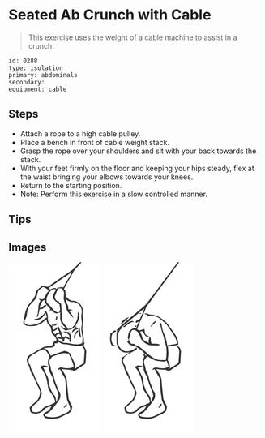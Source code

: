 # Seated Ab Crunch with Cable
> This exercise uses the weight of a cable machine to assist in a crunch.

``` 
id: 0288 
type: isolation 
primary: abdominals 
secondary:  
equipment: cable 
``` 

## Steps

 - Attach a rope to a high cable pulley.
 - Place a bench in front of cable weight stack.
 - Grasp the rope over your shoulders and sit with your back towards the stack.
 - With your feet firmly on the floor and keeping your hips steady, flex at the waist bringing your elbows towards your knees.
 - Return to the starting position.
 - Note: Perform this exercise in a slow controlled manner.

## Tips


## Images

<svg width="137pt" height="250pt" viewBox="0 0 137 250" xmlns="http://www.w3.org/2000/svg"><g fill="#FFF"><path d="M0 0h105.85c-3.87 3.78-7.18 8.13-11.53 11.4-6.69 5.08-13.97 9.32-20.69 14.35-5.23 3.59-10.31 7.43-15.7 10.77-3.1-.67-6.77-2.79-9.64-.41-2.38 1.97-5 3.79-6.82 6.32-1.13 3.02-1.61 6.27-3.14 9.15-2.38 5.16-7.33 8.52-9.9 13.55-4 6.97-4.83 15.11-6.43 22.83-1.27 3.95 3.29 5.58 6.2 6.41 6.76.84 13.85.1 19.76-3.48 2.98-1.89 5.71-4.14 8.33-6.51.3 4.22 1.97 8.3 5.64 10.64 1.5 4.23 1.33 9.03 3.96 12.81 3.16 1.15 4.04 4.46 5.4 7.17-.46.5-1.37 1.5-1.82 2-3.31.24-3.57 3.29-4.53 5.78-3.96 2.34-8.96.96-13.07 2.94-4.65 2.24-9.21 4.7-13.55 7.51-3.8 2.4-8.99 3.73-10.58 8.46-1.57 3.09-.35 6.53 1.27 9.32 2.65 4.49 2.57 10.1 5.68 14.35 3.47 5.29 5.01 11.55 8.13 17.03 1.6 3.35 3.93 6.64 3.87 10.51-.4 5-2.29 10.19-6.26 13.44-3.25 2.69-6.45 5.47-9.18 8.7.71 2.76.08 7 3.44 8.13 6.39 2.47 14 .04 18.29-5.17 2.59-3.37 7.15-3.7 10.85-5.19-1.49 2.18-2.66 4.59-4.34 6.63-2.81 2.03-7.08 2.8-8.11 6.6.62 2.23 2.09 4.54 4.56 4.94 7.83 1.45 16.5 1.45 23.57-2.7 3.97-2.36 8.76-3.41 12.17-6.65 2.28-2 2.1-5.24 2.76-7.95-1.69-4.34-4.86-8.12-5.6-12.8-.25-5.66-1.41-11.23-1.64-16.9-.86-5.68-.05-11.87-3.14-16.99-1.94-2.95-3.54-6.1-5.43-9.07 6.25 1.79 13.04.23 18.97 3.23 4.08-2.35 7.6-5.55 11.75-7.79 1.9-1.14 4.45-2.29 4.78-4.77.62-5.19.54-10.43 1.01-15.64.48-3.38-2.05-6.06-3.44-8.89-.5-1.61.64-3.11.99-4.62-.3-.26-.9-.78-1.21-1.04.65-5.92-.98-11.71-1.96-17.49-.67-3.33.35-6.63.7-9.93.94-5.32-1.28-10.61-.19-15.94 1.62-8.91-5.87-17.93-14.9-18-3.55.23-6.23-2.49-8.61-4.74-2.92-2.84-1.66-7.27-2.53-10.88-.51-.38-1.52-1.12-2.03-1.5 4.6-9.23 10.34-17.84 14.92-27.08 3.46-4.49 7.91-8.15 11.16-12.84H137v250H0V0z"/><path d="M59.51 38.09c11.52-7.51 22.44-15.94 34.12-23.17-3.18 7.88-9.04 14.35-12.16 22.28-3.57-.31-7.99-.79-10.49 2.41a4.345 4.345 0 0 0-2.09-1.52c-8.29.38-13.39 8.09-15.52 15.32-2.67 1.19-5.46 2.64-7.97.22-.21 1.54.95 2.38 2.03 3.2-5.41 6.99-1.63 16.41-5.83 23.82.27.07.81.2 1.08.27.46-.8.91-1.61 1.36-2.42.43-3.13 2.11-5.97 1.92-9.2 4.73 1.32 7.84-2.77 10.54-5.88-3.08-.74-5.26 1.27-6.78 3.61-.95.12-2.86.38-3.81.51 1.47-4.34 2.59-9.58 7.02-11.93.52 6.02 6.1 9.36 9.14 14.08-.94 1.19-1.86 2.39-2.71 3.64 1.51-.45 2.7-1.34 3.56-2.66 2.12 2.01 4.26 4.34 7.23 5.02 2.31.37 4.41-.73 6.44-1.65-.05 4.34-.49 8.79.69 13.04.7 5.07 5.94 7.47 7.9 11.93-2.93-1.24-5.39-3.29-8.15-4.84 1.55 3.34 4.64 5.58 7.89 7.09 4.52-1.81 11.07-1.02 13.24-6.54.47.42.94.84 1.42 1.26-.94 1.88-2.51 3.18-4.32 4.16-.55 1.53-1.16 3.05-1.67 4.6 1.68-1.08 3.02-2.56 4.42-3.97 1.77-.91 3.68-1.52 5.48-2.38l.17 2.89c-.51-.02-1.54-.06-2.05-.07-2.86 3.11-5.19 6.73-4.81 11.18 2.87-.52 1.96-3.72 2.75-5.75 1.38-1.85 3.09-3.44 4.47-5.29.27 3.52-.04 8.58 3.62 10.54-.81-4.44-1.76-8.87-1.96-13.4-2.4-.59-5.22-.91-6.2-3.73l2.48-1.12c-.76.22-2.3.66-3.06.88 3.68-5.07 6.49-11.18 5.79-17.59.29-1.58-1.16-2.45-2.06-3.46-.15 4.97.05 10.24-2.45 14.73-2.35 4.93-5.78 10.96-12.14 10.56-2.14-5.01-7.92-7.69-8.66-13.35-1.36-8-.26-16.21-1.56-24.23-.54-.28-1.63-.85-2.17-1.14-.49-.77-.97-1.55-1.46-2.33-3.56.03-5.31-3.45-5.76-6.53 1.43-4.33 3.3-8.55 5.5-12.55 1.4-.04 2.81-.03 4.21.01 1.67 1.46 2.93 3.41 3.91 5.39.39 3.67-.59 7.35-.17 11.03.56 3.04 1.86 5.87 2.8 8.8 1.02 3.38 1.25 7.17 3.57 10.02 2.34 3.07 4.78 6.17 7.89 8.51-.99-4.04-4.17-6.96-6.29-10.4 1.74-.45 3.5-.85 5.23-1.33-2.07-.65-4.2-1.06-6.37-.97-.14-1.63-.27-3.25-.3-4.88-1.99-3.18-3.07-6.79-3.99-10.39 3 2.47 6.5 4.8 10.59 4.51 8.5-.16 15.23 8.84 13.21 16.97-1.69 5.96 1.35 11.98.16 17.98-1.18 5.06-.16 10.22.88 15.2.96 3.52-.15 7.12-.19 10.67-7.35 3.66-15.4.7-22.98-.27-5.06.08-11.21-1.75-13.25-6.85 1.88.43 3.78.83 5.67 1.22.35-.52 1.04-1.58 1.39-2.1-.11 2.08-.24 4.16-.29 6.25.69-.18 2.05-.54 2.73-.72.25-1.54.5-3.08.74-4.62.67-.26 1.35-.51 2.03-.76 1.47 1.2 3.18 2.15 5.15 1.93-.12 1.9-.76 4.27 1.9 4.57.52-3.47.39-6.98.32-10.47-.53-1.55-2.26-2.24-3.37-3.34l1.2-2.55c-.45.35-1.35 1.04-1.8 1.39-2.45-.3-4.91-.8-7.39-.51 2.87 1.8 6.45 2.21 8.68 5 .19 1.65.4 3.31.62 4.96-2.09-1.42-4.29-2.73-6.71-3.5-.51.78-1.02 1.54-1.53 2.31-1.2-1.21-2.45-2.37-3.66-3.56.01-1.52.02-3.04.02-4.55-2.28-2.16-2.87-5.33-4.15-8.08-.63.28-1.89.84-2.51 1.12l-1.18.12c-.79 1.99-2.78 2.77-4.63 3.48-.65-2.17-1.57-4.57-.54-6.77 2.77 1.18 6.28.04 6.44-3.26-2.42 1.38-6.79 4.54-8.48.82.35.81 1.04 2.43 1.39 3.25-4.89-1.84-7.01-7.51-6.57-12.35.3-3.83-.94-7.78-3.78-10.43l-2.25.84c2.9 2.19 3.77 5.8 4.66 9.11-4.8 2.62-8.09 7.57-13.45 9.2-5.72 2-12.32 3.85-18.09 1.07-2.23-.7-1.34-3.47-1.79-5.24 1.41-2.27 2.52-4.72 3.42-7.23.24-4.75 1.06-9.6 3.44-13.78 2.85-4.7 7.64-7.83 10.42-12.59 1.48-3.36 1.85-7.1 3.09-10.54 2.12-2.24 4.81-3.83 7.19-5.77 3.14.96 5.95 2.73 7.85 5.45.65-.48 1.94-1.45 2.59-1.93l-2.1-1.98m-6.8 37.15c-.16.52-.49 1.57-.65 2.1-2.39 1.66-4.42 3.81-6.99 5.2-2.28 1.32-4.99 1.34-7.48 2.01 1.31.98 2.81 1.75 4.51 1.34 5.1-1.24 9.78-4.36 11.67-9.44-.27-.3-.79-.91-1.06-1.21m18.12 4.72c-.36 1.77-.7 3.53-1.06 5.29.39.09 1.18.25 1.58.34.11-1.91 2.29-4.83-.52-5.63z"/><path d="M60.21 45.2c2.4-2.88 6.13-7.25 10.21-4.59-1.95 3.86-5.99 7.91-4.11 12.54.42 2.06 2.16 3.39 3.48 4.89 2.38.73 3.92 2.72 5.64 4.39.07 4.08 2.75 9.04-1.35 12.01-4.43-.06-7.33-3.7-9.84-6.87-2.29-2.93-5.17-5.33-7.61-8.11-1.43-4.97.99-10.1 3.58-14.26zM72.27 98.32c.16-.06.5-.17.66-.23.75 2 1.61 3.95 2.61 5.84-2.44.26-4.6 1.39-6.58 2.77a17.358 17.358 0 0 1-3.69-3.77c2.52-1.22 5.52-2.01 7-4.61zM70.5 108.88c.87-1.77 3.2-3.06 5.13-2.45 1.65 1.3 1.91 3.62 2.99 5.32-2.28-.4-4.88-1.57-6.62.69-.53-1.18-1.08-2.35-1.5-3.56zM74.5 118.35c2.33 1.31 4.67 2.95 7.45 3 9.31.03 18.49 4.88 27.75 1.57-1.43 3.45 3.52 4.83 2.98 8.18-.44 5.62-.72 11.25-1.09 16.86-.68 2.08-2.91 2.98-4.59 4.1-2.99 1.57-5.74 3.54-8.43 5.57 1.37-7.67-3.98-13.88-6.41-20.67-1.35-3.89-5.74-5.28-9.43-5.77a163.05 163.05 0 0 0-20.09 7.23c-2.37-4.64-5.39-10.91-11.38-11.04 3.87-.83 7.82-.9 11.76-.98 2.43-.01 4.55-1.38 5.85-3.38-.19-.7-.58-2.1-.78-2.81 2.34.16 4.62-.28 6.41-1.86z"/><path d="M44.09 132.09c2.23-1.77 5.33-1.43 7.58-3.2 4.28 1.78 6.65 5.91 8.62 9.85.92 1.84-1.08 3.43-1.35 5.2-.43 2.69-1.23 5.61-.02 8.21 1.02 2.18.66 4.62.89 6.95 1.15 5.3 5.22 9.42 6.14 14.81 1.81 8.03 6.65 15.04 8.09 23.15-.49 3.49-2.29 6.66-3.44 9.98-.34-3.65-.32-7.73-3.01-10.56-4.13-4.53-5.73-10.55-7.78-16.17-.44-3.78-.16-7.77-2.1-11.21-2.49-4.54-4.23-9.42-6.49-14.07 2.56.06 5.13.05 7.68-.24-2.12-2.16-5.31-1.73-8.05-2.05-1.61.79-3.25 1.51-4.88 2.23 3.71 2.21 5.16 6.38 7.2 9.94 4.28 6.95 4.02 15.42 6.16 23.07 3.01 6.11 8.73 11.04 9.65 18.06.02 2.44-2.71 2.83-4.36 3.77-3.78 2.02-8.16 2.62-11.79 4.96-2.92 1.69-4.19 5.4-7.55 6.46-3.03 1.03-6.45.91-9.5.05-1.23-1.55-1.63-3.56-1.77-5.49 1.83-3.35 5.02-5.56 7.89-7.93 4.23-3.48 6.48-8.76 7.45-14.04-1.86-9.95-8.74-17.96-11.62-27.54-1.7-4.68-5.06-8.76-5.46-13.88-2.93-2.45-3.46-6.82-2.04-10.16 2.99-5.32 9.22-6.76 13.86-10.15z"/><path d="M65.43 139.52c4.06-1.78 8.43-2.68 12.61-4.14 3.58-1.58 7.42.12 11.15-.18 2.67 6.23 5.99 12.29 7.34 18.98-4.17 3.94-10.7 2.89-15.89 2.01-2.98-1.23-7 .02-7.78 3.46.79-.36 2.38-1.08 3.17-1.44 2.04 4.37 4.44 8.56 7.05 12.6 1.96 5.14 1.44 10.81 1.79 16.2-.09 5.09 1.11 10.06 1.58 15.1.77 5.59 5.48 10.3 4.78 16.07-2.26 4.07-7.36 4.96-11.1 7.2-5.12 3.06-11.2 4.58-17.16 3.9-3.32-.5-7.4.07-9.46-3.2 2.18-1.45 4.42-2.78 6.65-4.13 5.61-4.75 9.61-11 13.9-16.89 3.07-3.24 3.3-7.99 2.27-12.12-2.04-2.33-3.09-5.26-4.15-8.11-1.79-4.85-4.04-9.58-4.81-14.73-.41-4.43-4.09-7.67-4.51-12.11-.15-4.19-3.21-7.89-2.24-12.15.98-2.48 2.71-4.68 4.81-6.32m19.68 69.46c-.48 2.53-2.16 4.43-3.85 6.24 3.01.34 7.21-4.09 3.85-6.24z"/></g><g fill="#333"><path d="M105.85 0h2.19c-3.25 4.69-7.7 8.35-11.16 12.84-4.58 9.24-10.32 17.85-14.92 27.08.51.38 1.52 1.12 2.03 1.5.87 3.61-.39 8.04 2.53 10.88 2.38 2.25 5.06 4.97 8.61 4.74 9.03.07 16.52 9.09 14.9 18-1.09 5.33 1.13 10.62.19 15.94-.35 3.3-1.37 6.6-.7 9.93.98 5.78 2.61 11.57 1.96 17.49.31.26.91.78 1.21 1.04-.35 1.51-1.49 3.01-.99 4.62 1.39 2.83 3.92 5.51 3.44 8.89-.47 5.21-.39 10.45-1.01 15.64-.33 2.48-2.88 3.63-4.78 4.77-4.15 2.24-7.67 5.44-11.75 7.79-5.93-3-12.72-1.44-18.97-3.23 1.89 2.97 3.49 6.12 5.43 9.07 3.09 5.12 2.28 11.31 3.14 16.99.23 5.67 1.39 11.24 1.64 16.9.74 4.68 3.91 8.46 5.6 12.8-.66 2.71-.48 5.95-2.76 7.95-3.41 3.24-8.2 4.29-12.17 6.65-7.07 4.15-15.74 4.15-23.57 2.7-2.47-.4-3.94-2.71-4.56-4.94 1.03-3.8 5.3-4.57 8.11-6.6 1.68-2.04 2.85-4.45 4.34-6.63-3.7 1.49-8.26 1.82-10.85 5.19-4.29 5.21-11.9 7.64-18.29 5.17-3.36-1.13-2.73-5.37-3.44-8.13 2.73-3.23 5.93-6.01 9.18-8.7 3.97-3.25 5.86-8.44 6.26-13.44.06-3.87-2.27-7.16-3.87-10.51-3.12-5.48-4.66-11.74-8.13-17.03-3.11-4.25-3.03-9.86-5.68-14.35-1.62-2.79-2.84-6.23-1.27-9.32 1.59-4.73 6.78-6.06 10.58-8.46 4.34-2.81 8.9-5.27 13.55-7.51 4.11-1.98 9.11-.6 13.07-2.94.96-2.49 1.22-5.54 4.53-5.78.45-.5 1.36-1.5 1.82-2-1.36-2.71-2.24-6.02-5.4-7.17-2.63-3.78-2.46-8.58-3.96-12.81-3.67-2.34-5.34-6.42-5.64-10.64-2.62 2.37-5.35 4.62-8.33 6.51-5.91 3.58-13 4.32-19.76 3.48-2.91-.83-7.47-2.46-6.2-6.41 1.6-7.72 2.43-15.86 6.43-22.83 2.57-5.03 7.52-8.39 9.9-13.55 1.53-2.88 2.01-6.13 3.14-9.15 1.82-2.53 4.44-4.35 6.82-6.32 2.87-2.38 6.54-.26 9.64.41 5.39-3.34 10.47-7.18 15.7-10.77 6.72-5.03 14-9.27 20.69-14.35 4.35-3.27 7.66-7.62 11.53-11.4M59.51 38.09l2.1 1.98c-.65.48-1.94 1.45-2.59 1.93-1.9-2.72-4.71-4.49-7.85-5.45-2.38 1.94-5.07 3.53-7.19 5.77-1.24 3.44-1.61 7.18-3.09 10.54-2.78 4.76-7.57 7.89-10.42 12.59-2.38 4.18-3.2 9.03-3.44 13.78-.9 2.51-2.01 4.96-3.42 7.23.45 1.77-.44 4.54 1.79 5.24 5.77 2.78 12.37.93 18.09-1.07 5.36-1.63 8.65-6.58 13.45-9.2-.89-3.31-1.76-6.92-4.66-9.11l2.25-.84c2.84 2.65 4.08 6.6 3.78 10.43-.44 4.84 1.68 10.51 6.57 12.35-.35-.82-1.04-2.44-1.39-3.25 1.69 3.72 6.06.56 8.48-.82-.16 3.3-3.67 4.44-6.44 3.26-1.03 2.2-.11 4.6.54 6.77 1.85-.71 3.84-1.49 4.63-3.48l1.18-.12c.62-.28 1.88-.84 2.51-1.12 1.28 2.75 1.87 5.92 4.15 8.08 0 1.51-.01 3.03-.02 4.55 1.21 1.19 2.46 2.35 3.66 3.56.51-.77 1.02-1.53 1.53-2.31 2.42.77 4.62 2.08 6.71 3.5-.22-1.65-.43-3.31-.62-4.96-2.23-2.79-5.81-3.2-8.68-5 2.48-.29 4.94.21 7.39.51.45-.35 1.35-1.04 1.8-1.39l-1.2 2.55c1.11 1.1 2.84 1.79 3.37 3.34.07 3.49.2 7-.32 10.47-2.66-.3-2.02-2.67-1.9-4.57-1.97.22-3.68-.73-5.15-1.93-.68.25-1.36.5-2.03.76-.24 1.54-.49 3.08-.74 4.62-.68.18-2.04.54-2.73.72.05-2.09.18-4.17.29-6.25-.35.52-1.04 1.58-1.39 2.1-1.89-.39-3.79-.79-5.67-1.22 2.04 5.1 8.19 6.93 13.25 6.85 7.58.97 15.63 3.93 22.98.27.04-3.55 1.15-7.15.19-10.67-1.04-4.98-2.06-10.14-.88-15.2 1.19-6-1.85-12.02-.16-17.98 2.02-8.13-4.71-17.13-13.21-16.97-4.09.29-7.59-2.04-10.59-4.51.92 3.6 2 7.21 3.99 10.39.03 1.63.16 3.25.3 4.88 2.17-.09 4.3.32 6.37.97-1.73.48-3.49.88-5.23 1.33 2.12 3.44 5.3 6.36 6.29 10.4-3.11-2.34-5.55-5.44-7.89-8.51-2.32-2.85-2.55-6.64-3.57-10.02-.94-2.93-2.24-5.76-2.8-8.8-.42-3.68.56-7.36.17-11.03-.98-1.98-2.24-3.93-3.91-5.39-1.4-.04-2.81-.05-4.21-.01-2.2 4-4.07 8.22-5.5 12.55.45 3.08 2.2 6.56 5.76 6.53.49.78.97 1.56 1.46 2.33.54.29 1.63.86 2.17 1.14 1.3 8.02.2 16.23 1.56 24.23.74 5.66 6.52 8.34 8.66 13.35 6.36.4 9.79-5.63 12.14-10.56 2.5-4.49 2.3-9.76 2.45-14.73.9 1.01 2.35 1.88 2.06 3.46.7 6.41-2.11 12.52-5.79 17.59.76-.22 2.3-.66 3.06-.88l-2.48 1.12c.98 2.82 3.8 3.14 6.2 3.73.2 4.53 1.15 8.96 1.96 13.4-3.66-1.96-3.35-7.02-3.62-10.54-1.38 1.85-3.09 3.44-4.47 5.29-.79 2.03.12 5.23-2.75 5.75-.38-4.45 1.95-8.07 4.81-11.18.51.01 1.54.05 2.05.07l-.17-2.89c-1.8.86-3.71 1.47-5.48 2.38-1.4 1.41-2.74 2.89-4.42 3.97.51-1.55 1.12-3.07 1.67-4.6 1.81-.98 3.38-2.28 4.32-4.16-.48-.42-.95-.84-1.42-1.26-2.17 5.52-8.72 4.73-13.24 6.54-3.25-1.51-6.34-3.75-7.89-7.09 2.76 1.55 5.22 3.6 8.15 4.84-1.96-4.46-7.2-6.86-7.9-11.93-1.18-4.25-.74-8.7-.69-13.04-2.03.92-4.13 2.02-6.44 1.65-2.97-.68-5.11-3.01-7.23-5.02a6.265 6.265 0 0 1-3.56 2.66c.85-1.25 1.77-2.45 2.71-3.64-3.04-4.72-8.62-8.06-9.14-14.08-4.43 2.35-5.55 7.59-7.02 11.93.95-.13 2.86-.39 3.81-.51 1.52-2.34 3.7-4.35 6.78-3.61-2.7 3.11-5.81 7.2-10.54 5.88.19 3.23-1.49 6.07-1.92 9.2-.45.81-.9 1.62-1.36 2.42-.27-.07-.81-.2-1.08-.27 4.2-7.41.42-16.83 5.83-23.82-1.08-.82-2.24-1.66-2.03-3.2 2.51 2.42 5.3.97 7.97-.22 2.13-7.23 7.23-14.94 15.52-15.32.85.29 1.54.8 2.09 1.52 2.5-3.2 6.92-2.72 10.49-2.41 3.12-7.93 8.98-14.4 12.16-22.28-11.68 7.23-22.6 15.66-34.12 23.17m.7 7.11c-2.59 4.16-5.01 9.29-3.58 14.26 2.44 2.78 5.32 5.18 7.61 8.11 2.51 3.17 5.41 6.81 9.84 6.87 4.1-2.97 1.42-7.93 1.35-12.01-1.72-1.67-3.26-3.66-5.64-4.39-1.32-1.5-3.06-2.83-3.48-4.89-1.88-4.63 2.16-8.68 4.11-12.54-4.08-2.66-7.81 1.71-10.21 4.59m12.06 53.12c-1.48 2.6-4.48 3.39-7 4.61 1.03 1.44 2.27 2.7 3.69 3.77 1.98-1.38 4.14-2.51 6.58-2.77-1-1.89-1.86-3.84-2.61-5.84-.16.06-.5.17-.66.23m-1.77 10.56c.42 1.21.97 2.38 1.5 3.56 1.74-2.26 4.34-1.09 6.62-.69-1.08-1.7-1.34-4.02-2.99-5.32-1.93-.61-4.26.68-5.13 2.45m4 9.47c-1.79 1.58-4.07 2.02-6.41 1.86.2.71.59 2.11.78 2.81-1.3 2-3.42 3.37-5.85 3.38-3.94.08-7.89.15-11.76.98 5.99.13 9.01 6.4 11.38 11.04a163.05 163.05 0 0 1 20.09-7.23c3.69.49 8.08 1.88 9.43 5.77 2.43 6.79 7.78 13 6.41 20.67 2.69-2.03 5.44-4 8.43-5.57 1.68-1.12 3.91-2.02 4.59-4.1.37-5.61.65-11.24 1.09-16.86.54-3.35-4.41-4.73-2.98-8.18-9.26 3.31-18.44-1.54-27.75-1.57-2.78-.05-5.12-1.69-7.45-3m-30.41 13.74c-4.64 3.39-10.87 4.83-13.86 10.15-1.42 3.34-.89 7.71 2.04 10.16.4 5.12 3.76 9.2 5.46 13.88 2.88 9.58 9.76 17.59 11.62 27.54-.97 5.28-3.22 10.56-7.45 14.04-2.87 2.37-6.06 4.58-7.89 7.93.14 1.93.54 3.94 1.77 5.49 3.05.86 6.47.98 9.5-.05 3.36-1.06 4.63-4.77 7.55-6.46 3.63-2.34 8.01-2.94 11.79-4.96 1.65-.94 4.38-1.33 4.36-3.77-.92-7.02-6.64-11.95-9.65-18.06-2.14-7.65-1.88-16.12-6.16-23.07-2.04-3.56-3.49-7.73-7.2-9.94 1.63-.72 3.27-1.44 4.88-2.23 2.74.32 5.93-.11 8.05 2.05-2.55.29-5.12.3-7.68.24 2.26 4.65 4 9.53 6.49 14.07 1.94 3.44 1.66 7.43 2.1 11.21 2.05 5.62 3.65 11.64 7.78 16.17 2.69 2.83 2.67 6.91 3.01 10.56 1.15-3.32 2.95-6.49 3.44-9.98-1.44-8.11-6.28-15.12-8.09-23.15-.92-5.39-4.99-9.51-6.14-14.81-.23-2.33.13-4.77-.89-6.95-1.21-2.6-.41-5.52.02-8.21.27-1.77 2.27-3.36 1.35-5.2-1.97-3.94-4.34-8.07-8.62-9.85-2.25 1.77-5.35 1.43-7.58 3.2m21.34 7.43c-2.1 1.64-3.83 3.84-4.81 6.32-.97 4.26 2.09 7.96 2.24 12.15.42 4.44 4.1 7.68 4.51 12.11.77 5.15 3.02 9.88 4.81 14.73 1.06 2.85 2.11 5.78 4.15 8.11 1.03 4.13.8 8.88-2.27 12.12-4.29 5.89-8.29 12.14-13.9 16.89-2.23 1.35-4.47 2.68-6.65 4.13 2.06 3.27 6.14 2.7 9.46 3.2 5.96.68 12.04-.84 17.16-3.9 3.74-2.24 8.84-3.13 11.1-7.2.7-5.77-4.01-10.48-4.78-16.07-.47-5.04-1.67-10.01-1.58-15.1-.35-5.39.17-11.06-1.79-16.2-2.61-4.04-5.01-8.23-7.05-12.6-.79.36-2.38 1.08-3.17 1.44.78-3.44 4.8-4.69 7.78-3.46 5.19.88 11.72 1.93 15.89-2.01-1.35-6.69-4.67-12.75-7.34-18.98-3.73.3-7.57-1.4-11.15.18-4.18 1.46-8.55 2.36-12.61 4.14z"/><path d="M52.71 75.24c.27.3.79.91 1.06 1.21-1.89 5.08-6.57 8.2-11.67 9.44-1.7.41-3.2-.36-4.51-1.34 2.49-.67 5.2-.69 7.48-2.01 2.57-1.39 4.6-3.54 6.99-5.2.16-.53.49-1.58.65-2.1zM70.83 79.96c2.81.8.63 3.72.52 5.63-.4-.09-1.19-.25-1.58-.34.36-1.76.7-3.52 1.06-5.29zM85.11 208.98c3.36 2.15-.84 6.58-3.85 6.24 1.69-1.81 3.37-3.71 3.85-6.24z"/></g></svg>
<svg width="137pt" height="250pt" viewBox="0 0 137 250" xmlns="http://www.w3.org/2000/svg"><g fill="#FFF"><path d="M0 0h110.32C96.48 17.96 83.28 36.43 69.48 54.44c-3.25 4.7-6.94 9.14-11.39 12.76-12.94 10.75-26.1 21.28-38.25 32.93.27.42.53.84.79 1.27-1.54 5.39-.62 11-.81 16.52-.25 5.17 2.75 9.74 6.14 13.35 4.17 2.91 9.63 2.67 14.45 2.23-5 1.29-8.24 5.46-12.66 7.77-1.01 3.03-.89 6.32.91 9.03 2.92 4.64 2.81 10.53 6 15 3.45 5.26 4.99 11.47 8.08 16.92 1.61 3.4 3.99 6.73 3.95 10.65-.39 5.02-2.29 10.23-6.28 13.5-3.25 2.68-6.45 5.45-9.16 8.68.71 2.76.09 7.01 3.45 8.12 6.37 2.45 13.95.05 18.24-5.13 2.6-3.43 7.2-3.73 10.91-5.25-1.48 2.19-2.68 4.58-4.32 6.66-2.83 2.01-7.12 2.78-8.15 6.59.63 2.23 2.11 4.55 4.58 4.94 7.84 1.43 16.5 1.46 23.56-2.71 3.96-2.37 8.74-3.39 12.14-6.63 2.28-1.99 2.13-5.22 2.76-7.93-1.57-4-4.23-7.52-5.4-11.67-.9-9.01-2.03-18-2.59-27.05-.26-6.55-4.85-11.57-7.83-17.06 4.49.97 9.08 1.45 13.67 1.21.39.2 1.18.61 1.57.81 1.27.37 2.53.77 3.79 1.19 2.39-1.43 4.66-3.04 6.89-4.71 3.18-2.37 6.96-3.91 9.72-6.84.2-5.88.59-11.75.93-17.62-.33-3.38-2.1-7.82-6.2-7.64 1.38 2.38 4.24 4.45 3.65 7.54-.51 5.56-.43 11.19-1.25 16.7-3.46 3.91-8.85 5.46-12.67 9.03.16-4.16-.23-8.63-2.93-12.01-.03-1.51-.06-3.03.23-4.52 1.17-5.44.38-11.05-.31-16.51 5.21-.32 10.42-.99 15.41-2.56.9-11.07-8.12-19.05-13.59-27.63-3.18-5.39-8.54-8.73-13.32-12.53-4.62-2.95-10.22-4.85-15.75-4.37-2.43-.8-5.29-2.9-7.59-.7 1.56.37 3.13.68 4.71 1-.07.49-.22 1.45-.29 1.94 1.93-.3 3.86-.63 5.77-1.03 4.55 1.03 9.52 1.78 13.05 5.13 3.49 3.21 7.74 5.66 10.61 9.5 5.2 8.82 13.22 16.46 14.68 27.06-4.79 1.26-9.7 2.09-14.65 2.38-.91-5.75-1.83-11.64-4.61-16.84-2.46-4.64-2.8-9.94-3.94-14.97-.84-.53-1.68-1.07-2.52-1.6 1.49 6.13 2.68 12.37 4.97 18.27 1.93 5.61 2.41 11.59 4.48 17.16 1.08 6.54.78 13.31-.36 19.83-3.84.38-7.74.26-11.57-.16-11.34-3.34-18.54-13.22-28.03-19.55-1.93-2.22-5.85-.88-7.02-3.97-1.58-.07-3.17-.03-4.73-.3-1.48-1.75-2.36-3.89-3.51-5.84 2.14-4.62 1.41-10.37 5-14.27l3.97-.39c1.33 1.01 2.69 2 4.08 2.94 2.65 3.21 3.67 7.21 5.11 11 2.67 3.37 6.02 6.41 10.16 7.83 4.04 1.87 8.59 1.03 12.89 1.41 1.93.41 3.61-.61 5.26-1.45-4.13-1.42-8.49-1.41-12.78-1.12-.88-2.94-1.45-5.96-1.27-9.04-2.46-1.61-4.85-3.33-7.45-4.7-1.19-2.58-1.73-5.39-1.82-8.22-2.55.72-5.08 1.51-7.58 2.39-1.1-.7-2.19-1.41-3.28-2.12 3.47-10 8.5-19.36 12.32-29.22.62-1.76 1.06-3.65 2.29-5.11 3.49-4.5 6.94-9.03 10.11-13.76C87.28 33.85 100.28 17.2 112.52 0H137v250H0V0m25.84 92.89c4.17-3.86 8.54-7.5 12.59-11.47-5.74 1.32-11.77 5.12-12.59 11.47m50.84-5.62c-2.89 2.45-5.53 5.28-6.86 8.9 2.36-2.1 4.52-4.42 6.89-6.52.86-.53 1.79-2.99-.03-2.38m-66 18.11c-.68 5.52-1.32 11.51 1.21 16.68 1.54 2.6 4.93 2.61 7.56 2.23-1.38-1.07-3.11-1.43-4.65-2.19-3.16-4.63-3.35-10.66-1.41-15.81.44-.27 1.3-.82 1.74-1.09.84-1.86 2.41-2.5 4.45-2.05-.53-.74-1.05-1.48-1.57-2.23-3.37.03-4.34 3.74-7.33 4.46z"/><path d="M27.72 95.85c11.04-8.91 21.68-18.33 32.8-27.13-.91 5.43-4.19 10.03-6.08 15.12-2.41.91-6.26 2.16-6.4 5.12 1.05 2.26 2.88-1.3 4.6-.67-.92 1.92-1.8 3.85-2.78 5.73-.62 1.03-.06 3.42-1.85 3.27-3.83.08-7.19 2.24-9.58 5.1-1.02 4.04-3.29 8.54-.8 12.45-.69.98-1.39 1.96-2.08 2.95.63.91 1.27 1.8 1.93 2.68 1.95 2.86 5.9 2.42 8.64 4.11 3.24.19 5.42 2.65 8 4.25 3.88 2.26 6.43 6.1 9.91 8.87-.38.28-.76.56-1.14.85-.86-1.73-2.26-2.99-4.04-3.77.6 1.78 1.22 3.55 1.86 5.32-2.46 3.91-3.26 9.13-1.33 13.4.51 1.82.2 3.76.43 5.62.86 4.26 3.82 7.66 5.25 11.7 1.63 5.8 3.45 11.58 6.07 17.02 1.28 3.24 2.88 6.54 2.88 10.08-.94 3.11-2.24 6.1-3.38 9.14-.33-2.75-.31-5.65-1.45-8.23-1.99-3.33-5.04-6.06-6.19-9.87-.99-3.03-2.51-5.9-3.25-9.01-.25-3.95-.32-8.04-2.37-11.57-2.43-4.24-3.85-8.94-6.23-13.2 2.59-.08 5.17-.16 7.74-.38-2.1-2.18-5.3-1.73-8.03-2.06-1.6.79-3.24 1.52-4.88 2.24 1.53 1.22 3.26 2.34 4.09 4.2 2.31 4.52 5.38 8.81 6.36 13.89.96 4.97 1.72 10 2.93 14.92 2.99 6.1 8.7 11.02 9.63 18.02.04 2.51-2.77 2.88-4.46 3.85-3.77 2.02-8.14 2.6-11.75 4.96-2.7 1.55-3.9 4.86-6.81 6.12-3.18 1.41-6.92 1.22-10.21.34-1.34-1.67-1.48-3.89-1.8-5.92 3.49-4.92 9.53-7.42 12.38-12.86 1.6-2.74 2.3-5.86 3.18-8.88-2.2-8.12-6.53-15.36-10.24-22.83-1.44-6.52-6.23-11.78-7.03-18.46-4.2-3.51-3.38-10.29.76-13.51 5.2-3.9 11.47-6.2 16.81-9.93-.03-.74-.08-2.22-.1-2.96-5.15 3.66-11.22 7-17.76 5.69-2.83-1.14-5.53-2.79-7.14-5.46-3.72-4.12-3.11-10-3.47-15.14-.5-3.29 1.34-6.17 2.53-9.09.57-1.52 1.75-2.64 3.06-3.54.26-.85.52-1.7.79-2.54m26.06-19.7c1.34.75 2.15.49 2.41-.78-1.34-.74-2.15-.48-2.41.78M29.23 95.17c.74.41 1.48.81 2.22 1.2l-.03-.51c4.54-2.7 8.17-7.88 14.07-7.34-.39-.34-1.17-1.02-1.57-1.35-6.3-1-9.57 5.69-14.69 8m17.29-.69c-1.48 1.51 1.25 2.59 1.98 1.02 1.41-1.55-1.23-2.59-1.98-1.02z"/><path d="M54.62 102.65c1.36-.21 2.72-.36 4.1-.45 1.39 2.29 1.96 5.15 4.13 6.91 1.48 1.66 3.83 1.57 5.84 1.88-1.29 2.68-1.87 5.59-1.17 8.53-3.56-2.35-9.33-3.62-9.77-8.65-.52-2.92-2.04-5.5-3.13-8.22zM65.56 139.04c5.45 3.66 11.45 7.42 18.25 7.36 3.14-.07 7.08 2.09 9.48-.84 2.07 2.55 2.52 5.88 3.38 8.94-4.9 3.32-11.16 2.76-16.65 1.55-2.88-1.08-6.36.54-7.22 3.57l3.25-1.4c2.05 4.65 4.85 8.9 7.34 13.29 2.16 7.69.81 15.84 2.13 23.66.42 2.32.71 4.65.94 6.99.81 5.58 5.5 10.31 4.77 16.09-2.5 4.17-7.79 5.04-11.7 7.44-4.94 2.92-10.84 4.23-16.55 3.6-3.31-.54-7.4.09-9.47-3.19 2.18-1.48 4.44-2.83 6.7-4.17 5.57-4.78 9.57-11 13.86-16.88 3.08-3.22 3.24-7.98 2.27-12.09-2.55-2.86-3.51-6.63-4.92-10.1-1.6-4.17-3.41-8.31-4.05-12.77-.43-4.4-4.06-7.64-4.5-12.04-.13-4.25-3.3-7.99-2.23-12.29.99-2.66 3.12-4.63 4.92-6.72m19.52 70.22c-.58 2.41-2.21 4.23-3.81 6.01 3.17-.02 4.8-2.56 5.49-5.32-.42-.17-1.26-.52-1.68-.69z"/></g><g fill="#333"><path d="M110.32 0h2.2C100.28 17.2 87.28 33.85 74.9 50.95c-3.17 4.73-6.62 9.26-10.11 13.76-1.23 1.46-1.67 3.35-2.29 5.11-3.82 9.86-8.85 19.22-12.32 29.22 1.09.71 2.18 1.42 3.28 2.12 2.5-.88 5.03-1.67 7.58-2.39.09 2.83.63 5.64 1.82 8.22 2.6 1.37 4.99 3.09 7.45 4.7-.18 3.08.39 6.1 1.27 9.04 4.29-.29 8.65-.3 12.78 1.12-1.65.84-3.33 1.86-5.26 1.45-4.3-.38-8.85.46-12.89-1.41-4.14-1.42-7.49-4.46-10.16-7.83-1.44-3.79-2.46-7.79-5.11-11-1.39-.94-2.75-1.93-4.08-2.94l-3.97.39c-3.59 3.9-2.86 9.65-5 14.27 1.15 1.95 2.03 4.09 3.51 5.84 1.56.27 3.15.23 4.73.3 1.17 3.09 5.09 1.75 7.02 3.97 9.49 6.33 16.69 16.21 28.03 19.55 3.83.42 7.73.54 11.57.16 1.14-6.52 1.44-13.29.36-19.83-2.07-5.57-2.55-11.55-4.48-17.16-2.29-5.9-3.48-12.14-4.97-18.27.84.53 1.68 1.07 2.52 1.6 1.14 5.03 1.48 10.33 3.94 14.97 2.78 5.2 3.7 11.09 4.61 16.84 4.95-.29 9.86-1.12 14.65-2.38-1.46-10.6-9.48-18.24-14.68-27.06-2.87-3.84-7.12-6.29-10.61-9.5-3.53-3.35-8.5-4.1-13.05-5.13-1.91.4-3.84.73-5.77 1.03.07-.49.22-1.45.29-1.94-1.58-.32-3.15-.63-4.71-1 2.3-2.2 5.16-.1 7.59.7 5.53-.48 11.13 1.42 15.75 4.37 4.78 3.8 10.14 7.14 13.32 12.53 5.47 8.58 14.49 16.56 13.59 27.63-4.99 1.57-10.2 2.24-15.41 2.56.69 5.46 1.48 11.07.31 16.51-.29 1.49-.26 3.01-.23 4.52 2.7 3.38 3.09 7.85 2.93 12.01 3.82-3.57 9.21-5.12 12.67-9.03.82-5.51.74-11.14 1.25-16.7.59-3.09-2.27-5.16-3.65-7.54 4.1-.18 5.87 4.26 6.2 7.64-.34 5.87-.73 11.74-.93 17.62-2.76 2.93-6.54 4.47-9.72 6.84-2.23 1.67-4.5 3.28-6.89 4.71-1.26-.42-2.52-.82-3.79-1.19-.39-.2-1.18-.61-1.57-.81-4.59.24-9.18-.24-13.67-1.21 2.98 5.49 7.57 10.51 7.83 17.06.56 9.05 1.69 18.04 2.59 27.05 1.17 4.15 3.83 7.67 5.4 11.67-.63 2.71-.48 5.94-2.76 7.93-3.4 3.24-8.18 4.26-12.14 6.63-7.06 4.17-15.72 4.14-23.56 2.71-2.47-.39-3.95-2.71-4.58-4.94 1.03-3.81 5.32-4.58 8.15-6.59 1.64-2.08 2.84-4.47 4.32-6.66-3.71 1.52-8.31 1.82-10.91 5.25-4.29 5.18-11.87 7.58-18.24 5.13-3.36-1.11-2.74-5.36-3.45-8.12 2.71-3.23 5.91-6 9.16-8.68 3.99-3.27 5.89-8.48 6.28-13.5.04-3.92-2.34-7.25-3.95-10.65-3.09-5.45-4.63-11.66-8.08-16.92-3.19-4.47-3.08-10.36-6-15-1.8-2.71-1.92-6-.91-9.03 4.42-2.31 7.66-6.48 12.66-7.77-4.82.44-10.28.68-14.45-2.23-3.39-3.61-6.39-8.18-6.14-13.35.19-5.52-.73-11.13.81-16.52-.26-.43-.52-.85-.79-1.27C31.99 88.48 45.15 77.95 58.09 67.2c4.45-3.62 8.14-8.06 11.39-12.76 13.8-18.01 27-36.48 40.84-54.44m-82.6 95.85c-.27.84-.53 1.69-.79 2.54-1.31.9-2.49 2.02-3.06 3.54-1.19 2.92-3.03 5.8-2.53 9.09.36 5.14-.25 11.02 3.47 15.14 1.61 2.67 4.31 4.32 7.14 5.46 6.54 1.31 12.61-2.03 17.76-5.69.02.74.07 2.22.1 2.96-5.34 3.73-11.61 6.03-16.81 9.93-4.14 3.22-4.96 10-.76 13.51.8 6.68 5.59 11.94 7.03 18.46 3.71 7.47 8.04 14.71 10.24 22.83-.88 3.02-1.58 6.14-3.18 8.88-2.85 5.44-8.89 7.94-12.38 12.86.32 2.03.46 4.25 1.8 5.92 3.29.88 7.03 1.07 10.21-.34 2.91-1.26 4.11-4.57 6.81-6.12 3.61-2.36 7.98-2.94 11.75-4.96 1.69-.97 4.5-1.34 4.46-3.85-.93-7-6.64-11.92-9.63-18.02-1.21-4.92-1.97-9.95-2.93-14.92-.98-5.08-4.05-9.37-6.36-13.89-.83-1.86-2.56-2.98-4.09-4.2 1.64-.72 3.28-1.45 4.88-2.24 2.73.33 5.93-.12 8.03 2.06-2.57.22-5.15.3-7.74.38 2.38 4.26 3.8 8.96 6.23 13.2 2.05 3.53 2.12 7.62 2.37 11.57.74 3.11 2.26 5.98 3.25 9.01 1.15 3.81 4.2 6.54 6.19 9.87 1.14 2.58 1.12 5.48 1.45 8.23 1.14-3.04 2.44-6.03 3.38-9.14 0-3.54-1.6-6.84-2.88-10.08-2.62-5.44-4.44-11.22-6.07-17.02-1.43-4.04-4.39-7.44-5.25-11.7-.23-1.86.08-3.8-.43-5.62-1.93-4.27-1.13-9.49 1.33-13.4-.64-1.77-1.26-3.54-1.86-5.32 1.78.78 3.18 2.04 4.04 3.77.38-.29.76-.57 1.14-.85-3.48-2.77-6.03-6.61-9.91-8.87-2.58-1.6-4.76-4.06-8-4.25-2.74-1.69-6.69-1.25-8.64-4.11-.66-.88-1.3-1.77-1.93-2.68.69-.99 1.39-1.97 2.08-2.95-2.49-3.91-.22-8.41.8-12.45 2.39-2.86 5.75-5.02 9.58-5.1 1.79.15 1.23-2.24 1.85-3.27.98-1.88 1.86-3.81 2.78-5.73-1.72-.63-3.55 2.93-4.6.67.14-2.96 3.99-4.21 6.4-5.12 1.89-5.09 5.17-9.69 6.08-15.12-11.12 8.8-21.76 18.22-32.8 27.13m26.9 6.8c1.09 2.72 2.61 5.3 3.13 8.22.44 5.03 6.21 6.3 9.77 8.65-.7-2.94-.12-5.85 1.17-8.53-2.01-.31-4.36-.22-5.84-1.88-2.17-1.76-2.74-4.62-4.13-6.91-1.38.09-2.74.24-4.1.45m10.94 36.39c-1.8 2.09-3.93 4.06-4.92 6.72-1.07 4.3 2.1 8.04 2.23 12.29.44 4.4 4.07 7.64 4.5 12.04.64 4.46 2.45 8.6 4.05 12.77 1.41 3.47 2.37 7.24 4.92 10.1.97 4.11.81 8.87-2.27 12.09-4.29 5.88-8.29 12.1-13.86 16.88-2.26 1.34-4.52 2.69-6.7 4.17 2.07 3.28 6.16 2.65 9.47 3.19 5.71.63 11.61-.68 16.55-3.6 3.91-2.4 9.2-3.27 11.7-7.44.73-5.78-3.96-10.51-4.77-16.09-.23-2.34-.52-4.67-.94-6.99-1.32-7.82.03-15.97-2.13-23.66-2.49-4.39-5.29-8.64-7.34-13.29l-3.25 1.4c.86-3.03 4.34-4.65 7.22-3.57 5.49 1.21 11.75 1.77 16.65-1.55-.86-3.06-1.31-6.39-3.38-8.94-2.4 2.93-6.34.77-9.48.84-6.8.06-12.8-3.7-18.25-7.36z"/><path d="M53.78 76.15c.26-1.26 1.07-1.52 2.41-.78-.26 1.27-1.07 1.53-2.41.78zM25.84 92.89c.82-6.35 6.85-10.15 12.59-11.47-4.05 3.97-8.42 7.61-12.59 11.47zM29.23 95.17c5.12-2.31 8.39-9 14.69-8 .4.33 1.18 1.01 1.57 1.35-5.9-.54-9.53 4.64-14.07 7.34l.03.51c-.74-.39-1.48-.79-2.22-1.2zM76.68 87.27c1.82-.61.89 1.85.03 2.38-2.37 2.1-4.53 4.42-6.89 6.52 1.33-3.62 3.97-6.45 6.86-8.9zM46.52 94.48c.75-1.57 3.39-.53 1.98 1.02-.73 1.57-3.46.49-1.98-1.02zM10.68 105.38c2.99-.72 3.96-4.43 7.33-4.46.52.75 1.04 1.49 1.57 2.23-2.04-.45-3.61.19-4.45 2.05-.44.27-1.3.82-1.74 1.09-1.94 5.15-1.75 11.18 1.41 15.81 1.54.76 3.27 1.12 4.65 2.19-2.63.38-6.02.37-7.56-2.23-2.53-5.17-1.89-11.16-1.21-16.68zM85.08 209.26c.42.17 1.26.52 1.68.69-.69 2.76-2.32 5.3-5.49 5.32 1.6-1.78 3.23-3.6 3.81-6.01z"/></g></svg>
